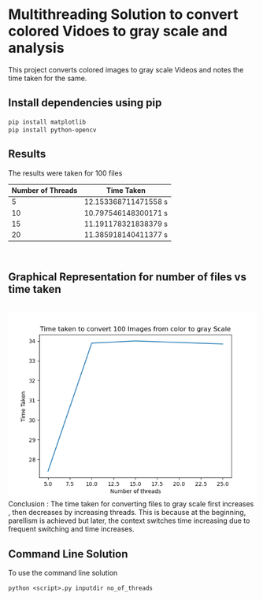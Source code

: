 # Multithreading Solution to convert colored Vidoes to gray scale and analysis

This project converts colored images to gray scale Videos and notes the time taken for the same.



## Install dependencies using pip
```
pip install matplotlib
pip install python-opencv
```


## Results
The results were taken for 100 files

| Number of Threads | Time Taken | 
| ------------- | --------- |
| 5  | 12.153368711471558 s  | 
| 10  | 10.797546148300171 s |   
| 15  | 11.191178321838379 s   |  
| 20  | 11.385918140411377 s   |



<br>

## Graphical  Representation for number of files vs time taken 
<br>

 <img width="1604" src="./Figure_1.png"> 

<br>
Conclusion : The time taken for converting files to gray scale first increases , then decreases by increasing threads. This is because at the beginning, parellism is achieved but later, the context switches time increasing due to frequent switching and time increases.
<br>

## Command Line Solution
To use the command line solution 
```
python <script>.py inputdir no_of_threads
```
